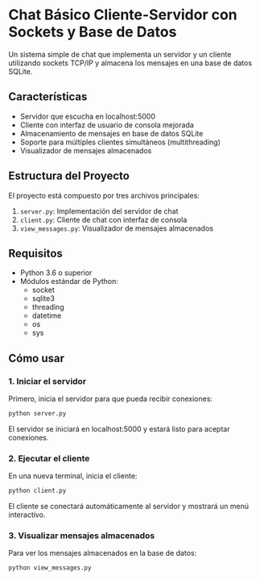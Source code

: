 # Chat Básico Cliente-Servidor con Sockets y Base de Datos

Un sistema simple de chat que implementa un servidor y un cliente utilizando sockets TCP/IP y almacena los mensajes en una base de datos SQLite.

## Características

- Servidor que escucha en localhost:5000
- Cliente con interfaz de usuario de consola mejorada
- Almacenamiento de mensajes en base de datos SQLite
- Soporte para múltiples clientes simultáneos (multithreading)
- Visualizador de mensajes almacenados

## Estructura del Proyecto

El proyecto está compuesto por tres archivos principales:

1. `server.py`: Implementación del servidor de chat
2. `client.py`: Cliente de chat con interfaz de consola
3. `view_messages.py`: Visualizador de mensajes almacenados

## Requisitos

- Python 3.6 o superior
- Módulos estándar de Python:
  - socket
  - sqlite3
  - threading
  - datetime
  - os
  - sys

## Cómo usar

### 1. Iniciar el servidor

Primero, inicia el servidor para que pueda recibir conexiones:

```bash
python server.py
```

El servidor se iniciará en localhost:5000 y estará listo para aceptar conexiones.

### 2. Ejecutar el cliente

En una nueva terminal, inicia el cliente:

```bash
python client.py
```

El cliente se conectará automáticamente al servidor y mostrará un menú interactivo.

### 3. Visualizar mensajes almacenados

Para ver los mensajes almacenados en la base de datos:

```bash
python view_messages.py
```


